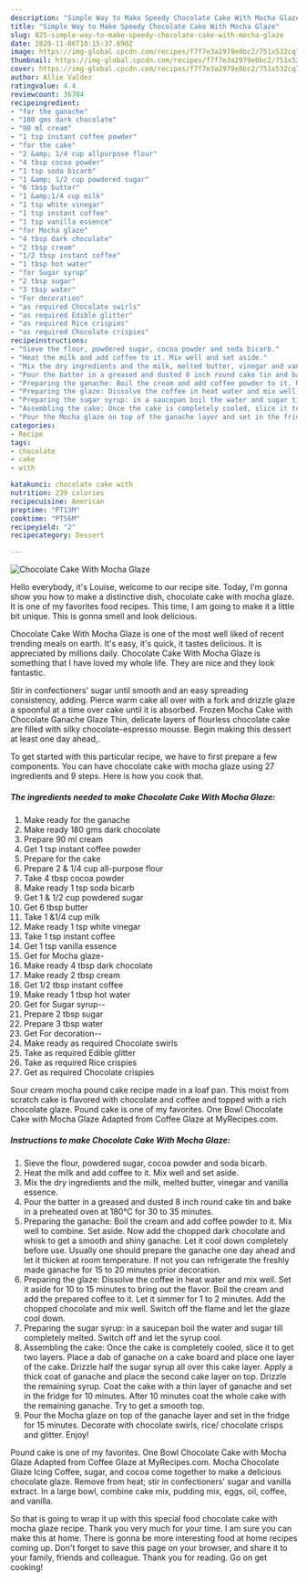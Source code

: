 ```yaml
---
description: "Simple Way to Make Speedy Chocolate Cake With Mocha Glaze"
title: "Simple Way to Make Speedy Chocolate Cake With Mocha Glaze"
slug: 825-simple-way-to-make-speedy-chocolate-cake-with-mocha-glaze
date: 2020-11-06T10:15:37.690Z
image: https://img-global.cpcdn.com/recipes/f7f7e3a2979e0bc2/751x532cq70/chocolate-cake-with-mocha-glaze-recipe-main-photo.jpg
thumbnail: https://img-global.cpcdn.com/recipes/f7f7e3a2979e0bc2/751x532cq70/chocolate-cake-with-mocha-glaze-recipe-main-photo.jpg
cover: https://img-global.cpcdn.com/recipes/f7f7e3a2979e0bc2/751x532cq70/chocolate-cake-with-mocha-glaze-recipe-main-photo.jpg
author: Allie Valdez
ratingvalue: 4.4
reviewcount: 36704
recipeingredient:
- "for the ganache"
- "180 gms dark chocolate"
- "90 ml cream"
- "1 tsp instant coffee powder"
- "for the cake"
- "2 &amp; 1/4 cup allpurpose flour"
- "4 tbsp cocoa powder"
- "1 tsp soda bicarb"
- "1 &amp; 1/2 cup powdered sugar"
- "6 tbsp butter"
- "1 &amp;1/4 cup milk"
- "1 tsp white vinegar"
- "1 tsp instant coffee"
- "1 tsp vanilla essence"
- "for Mocha glaze"
- "4 tbsp dark chocolate"
- "2 tbsp cream"
- "1/2 tbsp instant coffee"
- "1 tbsp hot water"
- "for Sugar syrup"
- "2 tbsp sugar"
- "3 tbsp water"
- "For decoration"
- "as required Chocolate swirls"
- "as required Edible glitter"
- "as required Rice crispies"
- "as required Chocolate crispies"
recipeinstructions:
- "Sieve the flour, powdered sugar, cocoa powder and soda bicarb."
- "Heat the milk and add coffee to it. Mix well and set aside."
- "Mix the dry ingredients and the milk, melted butter, vinegar and vanilla essence."
- "Pour the batter in a greased and dusted 8 inch round cake tin and bake in a preheated oven at 180°C for 30 to 35 minutes."
- "Preparing the ganache: Boil the cream and add coffee powder to it. Mix well to combine. Set aside. Now add the chopped dark chocolate and whisk to get a smooth and shiny ganache. Let it cool down completely before use. Usually one should prepare the ganache one day ahead and let it thicken at room temperature. If not you can refrigerate the freshly made ganache for 15 to 20 minutes prior decoration."
- "Preparing the glaze: Dissolve the coffee in heat water and mix well. Set it aside for 10 to 15 minutes to bring out the flavor. Boil the cream and add the prepared coffee to it. Let it simmer for 1 to 2 minutes. Add the chopped chocolate and mix well. Switch off the flame and let the glaze cool down."
- "Preparing the sugar syrup: in a saucepan boil the water and sugar till completely melted. Switch off and let the syrup cool."
- "Assembling the cake: Once the cake is completely cooled, slice it to get two layers. Place a dab of ganache on a cake board and place one layer of the cake. Drizzle half the sugar syrup all over this cake layer. Apply a thick coat of ganache and place the second cake layer on top. Drizzle the remaining syrup. Coat the cake with a thin layer of ganache and set in the fridge for 10 minutes. After 10 minutes coat the whole cake with the remaining ganache. Try to get a smooth top."
- "Pour the Mocha glaze on top of the ganache layer and set in the fridge for 15 minutes. Decorate with chocolate swirls, rice/ chocolate crisps and glitter. Enjoy!"
categories:
- Recipe
tags:
- chocolate
- cake
- with

katakunci: chocolate cake with 
nutrition: 239 calories
recipecuisine: American
preptime: "PT13M"
cooktime: "PT56M"
recipeyield: "2"
recipecategory: Dessert

---
```



![Chocolate Cake With Mocha Glaze](https://img-global.cpcdn.com/recipes/f7f7e3a2979e0bc2/751x532cq70/chocolate-cake-with-mocha-glaze-recipe-main-photo.jpg)

Hello everybody, it's Louise, welcome to our recipe site. Today, I'm gonna show you how to make a distinctive dish, chocolate cake with mocha glaze. It is one of my favorites food recipes. This time, I am going to make it a little bit unique. This is gonna smell and look delicious.

Chocolate Cake With Mocha Glaze is one of the most well liked of recent trending meals on earth. It's easy, it's quick, it tastes delicious. It is appreciated by millions daily. Chocolate Cake With Mocha Glaze is something that I have loved my whole life. They are nice and they look fantastic.

Stir in confectioners&#39; sugar until smooth and an easy spreading consistency, adding. Pierce warm cake all over with a fork and drizzle glaze a spoonful at a time over cake until it is absorbed. Frozen Mocha Cake with Chocolate Ganache Glaze Thin, delicate layers of flourless chocolate cake are filled with silky chocolate-espresso mousse. Begin making this dessert at least one day ahead,.


To get started with this particular recipe, we have to first prepare a few components. You can have chocolate cake with mocha glaze using 27 ingredients and 9 steps. Here is how you cook that.

<!--inarticleads1-->

##### The ingredients needed to make Chocolate Cake With Mocha Glaze:

1. Make ready for the ganache
1. Make ready 180 gms dark chocolate
1. Prepare 90 ml cream
1. Get 1 tsp instant coffee powder
1. Prepare for the cake
1. Prepare 2 &amp; 1/4 cup all-purpose flour
1. Take 4 tbsp cocoa powder
1. Make ready 1 tsp soda bicarb
1. Get 1 &amp; 1/2 cup powdered sugar
1. Get 6 tbsp butter
1. Take 1 &amp;1/4 cup milk
1. Make ready 1 tsp white vinegar
1. Take 1 tsp instant coffee
1. Get 1 tsp vanilla essence
1. Get for Mocha glaze-
1. Make ready 4 tbsp dark chocolate
1. Make ready 2 tbsp cream
1. Get 1/2 tbsp instant coffee
1. Make ready 1 tbsp hot water
1. Get for Sugar syrup--
1. Prepare 2 tbsp sugar
1. Prepare 3 tbsp water
1. Get For decoration--
1. Make ready as required Chocolate swirls
1. Take as required Edible glitter
1. Take as required Rice crispies
1. Get as required Chocolate crispies


Sour cream mocha pound cake recipe made in a loaf pan. This moist from scratch cake is flavored with chocolate and coffee and topped with a rich chocolate glaze. Pound cake is one of my favorites. One Bowl Chocolate Cake with Mocha Glaze Adapted from Coffee Glaze at MyRecipes.com. 

<!--inarticleads2-->

##### Instructions to make Chocolate Cake With Mocha Glaze:

1. Sieve the flour, powdered sugar, cocoa powder and soda bicarb.
1. Heat the milk and add coffee to it. Mix well and set aside.
1. Mix the dry ingredients and the milk, melted butter, vinegar and vanilla essence.
1. Pour the batter in a greased and dusted 8 inch round cake tin and bake in a preheated oven at 180°C for 30 to 35 minutes.
1. Preparing the ganache: Boil the cream and add coffee powder to it. Mix well to combine. Set aside. Now add the chopped dark chocolate and whisk to get a smooth and shiny ganache. Let it cool down completely before use. Usually one should prepare the ganache one day ahead and let it thicken at room temperature. If not you can refrigerate the freshly made ganache for 15 to 20 minutes prior decoration.
1. Preparing the glaze: Dissolve the coffee in heat water and mix well. Set it aside for 10 to 15 minutes to bring out the flavor. Boil the cream and add the prepared coffee to it. Let it simmer for 1 to 2 minutes. Add the chopped chocolate and mix well. Switch off the flame and let the glaze cool down.
1. Preparing the sugar syrup: in a saucepan boil the water and sugar till completely melted. Switch off and let the syrup cool.
1. Assembling the cake: Once the cake is completely cooled, slice it to get two layers. Place a dab of ganache on a cake board and place one layer of the cake. Drizzle half the sugar syrup all over this cake layer. Apply a thick coat of ganache and place the second cake layer on top. Drizzle the remaining syrup. Coat the cake with a thin layer of ganache and set in the fridge for 10 minutes. After 10 minutes coat the whole cake with the remaining ganache. Try to get a smooth top.
1. Pour the Mocha glaze on top of the ganache layer and set in the fridge for 15 minutes. Decorate with chocolate swirls, rice/ chocolate crisps and glitter. Enjoy!


Pound cake is one of my favorites. One Bowl Chocolate Cake with Mocha Glaze Adapted from Coffee Glaze at MyRecipes.com. Mocha Chocolate Glaze Icing Coffee, sugar, and cocoa come together to make a delicious chocolate glaze. Remove from heat; stir in confectioners&#39; sugar and vanilla extract. In a large bowl, combine cake mix, pudding mix, eggs, oil, coffee, and vanilla. 

So that is going to wrap it up with this special food chocolate cake with mocha glaze recipe. Thank you very much for your time. I am sure you can make this at home. There is gonna be more interesting food at home recipes coming up. Don't forget to save this page on your browser, and share it to your family, friends and colleague. Thank you for reading. Go on get cooking!
